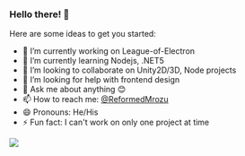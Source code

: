 ### Hello there! 👋

Here are some ideas to get you started:

- 🔭 I’m currently working on League-of-Electron
- 🌱 I’m currently learning Nodejs, .NET5
- 👯 I’m looking to collaborate on Unity2D/3D, Node projects
- 🤔 I’m looking for help with frontend design
- 💬 Ask me about anything :blush:
- 📫 How to reach me: [@ReformedMrozu](https://twitter.com/ReformedMrozu) 
- 😄 Pronouns: He/His
- ⚡ Fun fact: I can't work on only one project at time

<img src="https://github-readme-stats.vercel.app/api?username=ReformedMrozu&&show_icons=true&title_color=ffffff&icon_color=bb2acf&text_color=daf7dc&bg_color=191919">
